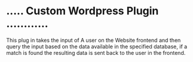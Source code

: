 # ..... Custom Wordpress Plugin ............


This plug in takes the input of A user on the Website frontend and then query the input based on the data available in the specified database, if a match is found the resulting data is sent back to the user in the frontend.

